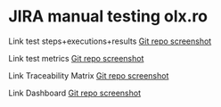 # JIRA manual testing olx.ro

Link test steps+executions+results [Git repo screenshot](https://github.com/armandaskalu/testare-manuala-olx.ro/blob/main/OLX%20-%20Zephyr%20Test%20Steps%20%2B%20Executions%20%2B%20Results%20(Jira).pdf)

Link test metrics [Git repo screenshot](https://github.com/armandaskalu/testare-manuala-olx.ro/blob/main/Test%20Metrics%20OLX.pdf)

Link Traceability Matrix [Git repo screenshot](https://github.com/armandaskalu/JIRA-manual-testing-olx.ro/blob/main/Traceability_Matrix.pdf)

Link Dashboard [Git repo screenshot](https://github.com/armandaskalu/JIRA-manual-testing-olx.ro/blob/main/Dashboard.pdf)
